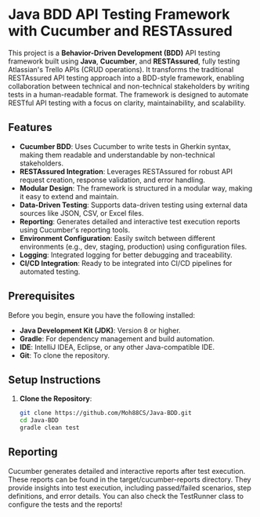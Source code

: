 # Java BDD API Testing Framework with Cucumber and RESTAssured

This project is a **Behavior-Driven Development (BDD)** API testing framework built using **Java**, **Cucumber**, and **RESTAssured**, fully testing Atlassian's Trello APIs (CRUD operations). It transforms the traditional RESTAssured API testing approach into a BDD-style framework, enabling collaboration between technical and non-technical stakeholders by writing tests in a human-readable format. The framework is designed to automate RESTful API testing with a focus on clarity, maintainability, and scalability.

## Features

- **Cucumber BDD**: Uses Cucumber to write tests in Gherkin syntax, making them readable and understandable by non-technical stakeholders.
- **RESTAssured Integration**: Leverages RESTAssured for robust API request creation, response validation, and error handling.
- **Modular Design**: The framework is structured in a modular way, making it easy to extend and maintain.
- **Data-Driven Testing**: Supports data-driven testing using external data sources like JSON, CSV, or Excel files.
- **Reporting**: Generates detailed and interactive test execution reports using Cucumber's reporting tools.
- **Environment Configuration**: Easily switch between different environments (e.g., dev, staging, production) using configuration files.
- **Logging**: Integrated logging for better debugging and traceability.
- **CI/CD Integration**: Ready to be integrated into CI/CD pipelines for automated testing.

## Prerequisites

Before you begin, ensure you have the following installed:

- **Java Development Kit (JDK)**: Version 8 or higher.
- **Gradle**: For dependency management and build automation.
- **IDE**: IntelliJ IDEA, Eclipse, or any other Java-compatible IDE.
- **Git**: To clone the repository.

## Setup Instructions

1. **Clone the Repository**:
   ```bash
   git clone https://github.com/Moh88CS/Java-BDD.git
   cd Java-BDD
   gradle clean test

## Reporting
Cucumber generates detailed and interactive reports after test execution. These reports can be found in the target/cucumber-reports directory. They provide insights into test execution, including passed/failed scenarios, step definitions, and error details. You can also check the TestRunner class to configure the tests and the reports!
